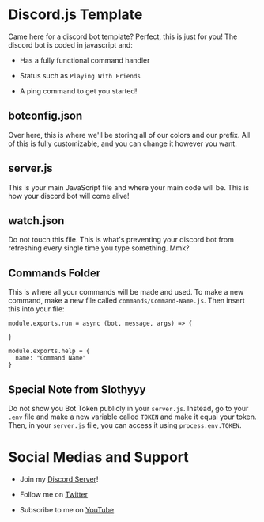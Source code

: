 Discord.js Template
===================

Came here for a discord bot template? Perfect, this is just for you! The discord bot is coded in javascript and:

- Has a fully functional command handler

- Status such as `Playing With Friends`

- A ping command to get you started!

botconfig.json
--------------

Over here, this is where we'll be storing all of our colors and our prefix. All of this is fully customizable, and you can change it however you want. 

server.js
---------

This is your main JavaScript file and where your main code will be. This is how your discord bot will come alive!

watch.json
----------

Do not touch this file. This is what's preventing your discord bot from refreshing every single time you type something. Mmk?

Commands Folder
---------------

This is where all your commands will be made and used. To make a new command, make a new file called `commands/Command-Name.js`. Then insert this into your file:

```
module.exports.run = async (bot, message, args) => {

}

module.exports.help = {
  name: "Command Name"
}
```

Special Note from Slothyyy
--------------------------

Do not show you Bot Token publicly in your `server.js`. Instead, go to your `.env` file and make a new variable called `TOKEN` and make it equal your token. Then, in your `server.js` file, you can access it using `process.env.TOKEN`.

Social Medias and Support
=========================

- Join my [Discord Server](https://discord.gg/WVNasrZ)!

- Follow me on [Twitter](https://twitter.com)

- Subscribe to me on [YouTube](https://www.youtube.com/vegansloth)
